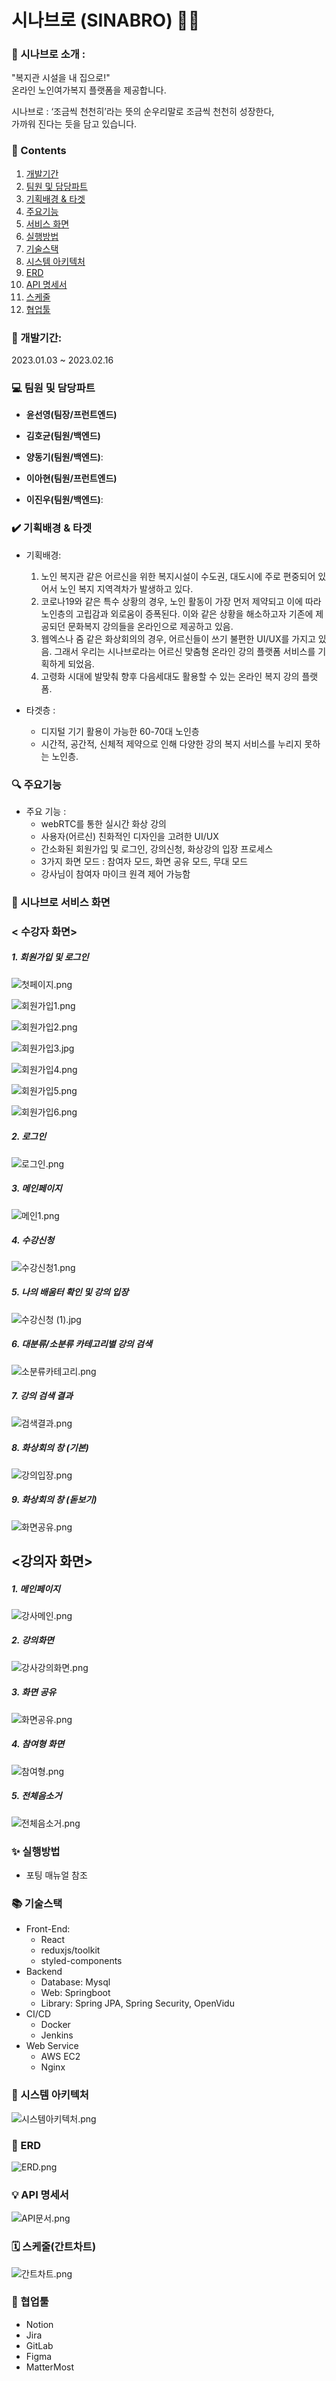 # 시나브로 (SINABRO) 👵👴

### 🎤 시나브로 소개 :

"복지관 시설을 내 집으로!"  <br/>
온라인 노인여가복지 플랫폼을 제공합니다. <br/>

시나브로 : ‘조금씩 천천히’라는 뜻의 순우리말로 조금씩 천천히 성장한다,<br/> 가까워 진다는 듯을 담고 있습니다. <br/>



### 📃 Contents

1. [개발기간](#-개발기간) <br/>
2. [팀원 및 담당파트](#team) <br/>
3. [기획배경 & 타겟](#target-people) <br/>
4. [주요기능](#main-function) <br/>
5. [서비스 화면](#service) <br/>
6. [실행방법](#how-to-run) <br/>
7. [기술스택](#stack) <br/>
8. [시스템 아키텍처](#tech-architecture) <br/>
9. [ERD ](#erd) <br/>
10. [API 명세서](#api) <br/>
11. [스케줄](#schedule) <br/>
12. [협업툴](#cooperation-tool) <br/>

### 📆 개발기간:

<p> 2023.01.03 ~ 2023.02.16 </p>

### 💻 팀원 및 담당파트

- **윤선영(팀장/프런트엔드)** 

- **김호균(팀원/백엔드)**

- **양동기(팀원/백엔드)**: 

- **이아현(팀원/프런트엔드)**

- **이진우(팀원/백엔드)**: 
  
  

### ✔️ 기획배경 & 타겟

- 기획배경:
  
  1. 노인 복지관 같은 어르신을 위한 복지시설이 수도권, 대도시에 주로 편중되어 있어서 노인 복지 지역격차가 발생하고 있다.
  2. 코로나19와 같은 특수 상황의 경우, 노인 활동이 가장 먼저 제약되고 이에 따라 노인층의 고립감과 외로움이 증폭된다. 이와 같은 상황을 해소하고자 기존에 제공되던 문화복지 강의들을 온라인으로 제공하고 있음.
  3. 웹엑스나 줌 같은 화상회의의 경우, 어르신들이 쓰기 불편한 UI/UX를 가지고 있음. 그래서 우리는 시나브로라는 어르신 맞춤형 온라인 강의 플랫폼 서비스를 기획하게 되었음.  
  4. 고령화 시대에 발맞춰 향후 다음세대도 활용할 수 있는 온라인 복지 강의 플랫폼. 

- 타겟층 : 
  
  - 디지털 기기 활용이 가능한 60-70대 노인층
  - 시간적, 공간적, 신체적 제약으로 인해 다양한 강의 복지 서비스를 누리지 못하는 노인층. 
  
  

### 🔍 주요기능

- 주요 기능 : 
  - webRTC를 통한 실시간 화상 강의
  - 사용자(어르신) 친화적인 디자인을 고려한 UI/UX 
  - 간소화된 회원가입 및 로그인, 강의신청, 화상강의 입장 프로세스
  - 3가지 화면 모드 : 참여자 모드, 화면 공유 모드, 무대 모드
  - 강사님이 참여자 마이크 원격 제어 가능함
  
  

### 👀 시나브로 서비스 화면

### < 수강자 화면>

##### 1. 회원가입 및 로그인

![첫페이지.png](assets/3e42e124515dacf94523ac11f0e3fc9a84cdd81a.png)

![회원가입1.png](assets/97f727858d51a9a664cb49b7ed79971c24db5200.png)

![회원가입2.png](assets/6e96a4bc90652056cfc36ba31815870107b63d58.png)

![회원가입3.jpg](assets/ab42141861fcb8fbe4fb2cdbb17a24e03f741980.jpg)

![회원가입4.png](assets/795a59100740f688df24c28e3dd991c523c939b6.png)

![회원가입5.png](assets/6d06833a85cd72da0da3b420d3d114902e7bab49.png)

![회원가입6.png](assets/745cd3385d5ac74ad65a9c6c9318b5bc7e74f3ad.png)

##### 2. 로그인

![로그인.png](assets/307564d01b209dd3bdda6f682375f5f403984d84.png)

##### 3. 메인페이지

![메인1.png](assets/36839af70ab89f0de7b9fb268b2cd26e94636241.png)

##### 4. 수강신청

![수강신청1.png](assets/b1e0808df44de38e0ab2dd35db5cd66d4091b8d5.png)

##### 5. 나의 배움터 확인 및 강의 입장

![수강신청 (1).jpg](assets/f1410233d308a6cefca34f5e0b7bb04dfc4b59f6.jpg)

##### 6. 대분류/소분류 카테고리별 강의 검색

![소분류카테고리.png](assets/48a6a87c0035f69b1c9835ea7ed956ef9d78251d.png)

##### 7. 강의 검색 결과

![검색결과.png](assets/5736898fc6540e9e0f865214bc1fc0900029c267.png)

##### 8. 화상회의 창 (기본)

![강의입장.png](assets/542c3e2bd20e7fb5ba0bd7dbcedd3a5982ee60bb.png)

##### 9. 화상회의 창 (돋보기)

![화면공유.png](assets/927e365c2e48131cfa752a7ed0b693c6bded7c85.png)

## <강의자 화면>

##### 1. 메인페이지

![강사메인.png](assets/88e76b20a123d1ae78bbfd835f70e9b713f34acb.png)

##### 2. 강의화면

![강사강의화면.png](assets/f135b9de0aed5577e79c25628d8ddea68da7accf.png)

##### 3. 화면 공유

![화면공유.png](assets/927e365c2e48131cfa752a7ed0b693c6bded7c85.png)

##### 4. 참여형 화면

![참여형.png](assets/c96d46ba9d75e5465d3087f1eade14d298949be8.png)

##### 5. 전체음소거

![전체음소거.png](assets/c03b006a3483575904816571b309c15162143a3b.png)



### ✨ 실행방법

- 포팅 매뉴얼 참조 
  
  

### 📚 기술스택

- Front-End:
  - React
  - reduxjs/toolkit 
  - styled-components
- Backend
  - Database: Mysql
  - Web: Springboot
  - Library: Spring JPA, Spring Security, OpenVidu
- CI/CD
  - Docker
  - Jenkins
- Web Service 
  - AWS EC2
  - Nginx
    
    

### 🔨 시스템 아키텍처

![시스템아키텍처.png](assets/844a88eab734fa1c753317c15e01e509373a2d12.png)



### 🎨 ERD

![ERD.png](assets/242d16ffaf009f4dd2491a6a6212b7a730cf714d.png)



### 💡 API 명세서

![API문서.png](assets/2ad7924065412cd4b9afcfef1779469fdb7b5b91.png)



### 🗓️ 스케줄(간트차트)

![간트차트.png](assets/3c9d9211bd6ac36872a7b0c0b52a073fd234e58d.png)



### 💪 협업툴

- Notion 
- Jira
- GitLab
- Figma
- MatterMost
